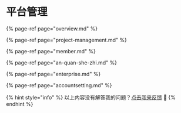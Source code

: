 # 平台管理

{% page-ref page="overview.md" %}

{% page-ref page="project-management.md" %}

{% page-ref page="member.md" %}

{% page-ref page="an-quan-she-zhi.md" %}

{% page-ref page="enterprise.md" %}

{% page-ref page="accountsetting.md" %}



{% hint style="info" %}
以上内容没有解答我的问题？[点击我来反馈](https://support.qq.com/products/118522/) 🚀
{% endhint %}

